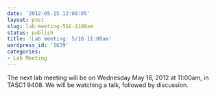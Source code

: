 ```yaml
---
date: '2012-05-15 12:08:05'
layout: post
slug: lab-meeting-516-1100am
status: publish
title: 'Lab meeting: 5/16 11:00am'
wordpress_id: '1639'
categories:
- Lab Meeting
---
```



The next lab meeting will be on Wednesday May 16, 2012 at 11:00am, in TASC1 9408. We will be watching a talk, followed by discussion.

